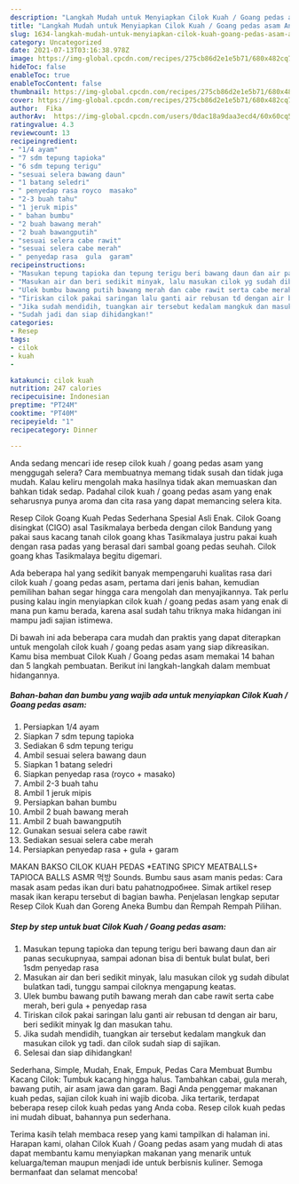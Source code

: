 ```yaml
---
description: "Langkah Mudah untuk Menyiapkan Cilok Kuah / Goang pedas asam Anti Gagal"
title: "Langkah Mudah untuk Menyiapkan Cilok Kuah / Goang pedas asam Anti Gagal"
slug: 1634-langkah-mudah-untuk-menyiapkan-cilok-kuah-goang-pedas-asam-anti-gagal
category: Uncategorized
date: 2021-07-13T03:16:38.978Z
image: https://img-global.cpcdn.com/recipes/275cb86d2e1e5b71/680x482cq70/cilok-kuah-goang-pedas-asam-foto-resep-utama.jpg
hideToc: false
enableToc: true
enableTocContent: false
thumbnail: https://img-global.cpcdn.com/recipes/275cb86d2e1e5b71/680x482cq70/cilok-kuah-goang-pedas-asam-foto-resep-utama.jpg
cover: https://img-global.cpcdn.com/recipes/275cb86d2e1e5b71/680x482cq70/cilok-kuah-goang-pedas-asam-foto-resep-utama.jpg
author:  Fika
authorAv:  https://img-global.cpcdn.com/users/0dac18a9daa3ecd4/60x60cq50/avatar.jpg
ratingvalue: 4.3
reviewcount: 13
recipeingredient:
- "1/4 ayam"
- "7 sdm tepung tapioka"
- "6 sdm tepung terigu"
- "sesuai selera bawang daun"
- "1 batang seledri"
- " penyedap rasa royco  masako"
- "2-3 buah tahu"
- "1 jeruk mipis"
- " bahan bumbu"
- "2 buah bawang merah"
- "2 buah bawangputih"
- "sesuai selera cabe rawit"
- "sesuai selera cabe merah"
- " penyedap rasa  gula  garam"
recipeinstructions:
- "Masukan tepung tapioka dan tepung terigu beri bawang daun dan air panas secukupnyaa, sampai adonan bisa di bentuk bulat bulat, beri 1sdm penyedap rasa"
- "Masukan air dan beri sedikit minyak, lalu masukan cilok yg sudah dibulat bulatkan tadi, tunggu sampai ciloknya mengapung keatas."
- "Ulek bumbu bawang putih bawang merah dan cabe rawit serta cabe merah, beri gula + penyedap rasa"
- "Tiriskan cilok pakai saringan lalu ganti air rebusan td dengan air baru, beri sedikit minyak lg dan masukan tahu."
- "Jika sudah mendidih, tuangkan air tersebut kedalam mangkuk dan masukan cilok yg tadi. dan cilok sudah siap di sajikan."
- "Sudah jadi dan siap dihidangkan!"
categories:
- Resep
tags:
- cilok
- kuah
- 

katakunci: cilok kuah  
nutrition: 247 calories
recipecuisine: Indonesian
preptime: "PT24M"
cooktime: "PT40M"
recipeyield: "1"
recipecategory: Dinner

---
```



Anda sedang mencari ide resep cilok kuah / goang pedas asam yang menggugah selera? Cara membuatnya memang tidak susah dan tidak juga mudah. Kalau keliru mengolah maka hasilnya tidak akan memuaskan dan bahkan tidak sedap. Padahal cilok kuah / goang pedas asam yang enak seharusnya punya aroma dan cita rasa yang dapat memancing selera kita.


Resep Cilok Goang Kuah Pedas Sederhana Spesial Asli Enak. Cilok Goang disingkat (CIGO) asal Tasikmalaya berbeda dengan cilok Bandung yang pakai saus kacang tanah cilok goang khas Tasikmalaya justru pakai kuah dengan rasa padas yang berasal dari sambal goang pedas seuhah. Cilok goang khas Tasikmalaya begitu digemari.

Ada beberapa hal yang sedikit banyak mempengaruhi kualitas rasa dari cilok kuah / goang pedas asam, pertama dari jenis bahan, kemudian pemilihan bahan segar hingga cara mengolah dan menyajikannya. Tak perlu pusing kalau ingin menyiapkan cilok kuah / goang pedas asam yang enak di mana pun kamu berada, karena asal sudah tahu triknya maka hidangan ini mampu jadi sajian istimewa.


Di bawah ini ada beberapa cara mudah dan praktis yang dapat diterapkan untuk mengolah cilok kuah / goang pedas asam yang siap dikreasikan. Kamu bisa membuat Cilok Kuah / Goang pedas asam memakai 14 bahan dan 5 langkah pembuatan. Berikut ini langkah-langkah dalam membuat hidangannya.

<!--inarticleads1-->

##### Bahan-bahan dan bumbu yang wajib ada untuk menyiapkan Cilok Kuah / Goang pedas asam:

1. Persiapkan 1/4 ayam
1. Siapkan 7 sdm tepung tapioka
1. Sediakan 6 sdm tepung terigu
1. Ambil sesuai selera bawang daun
1. Siapkan 1 batang seledri
1. Siapkan  penyedap rasa (royco + masako)
1. Ambil 2-3 buah tahu
1. Ambil 1 jeruk mipis
1. Persiapkan  bahan bumbu
1. Ambil 2 buah bawang merah
1. Ambil 2 buah bawangputih
1. Gunakan sesuai selera cabe rawit
1. Sediakan sesuai selera cabe merah
1. Persiapkan  penyedap rasa + gula + garam


MAKAN BAKSO CILOK KUAH PEDAS *EATING SPICY MEATBALLS+ TAPIOCA BALLS ASMR 먹방 Sounds. Bumbu saus asam manis pedas: Cara masak asam pedas ikan duri batu pahatподробнее. Simak artikel resep masak ikan kerapu tersebut di bagian bawha. Penjelasan lengkap seputar Resep Cilok Kuah dan Goreng Aneka Bumbu dan Rempah Rempah Pilihan. 

<!--inarticleads2-->

##### Step by step untuk buat Cilok Kuah / Goang pedas asam:

1. Masukan tepung tapioka dan tepung terigu beri bawang daun dan air panas secukupnyaa, sampai adonan bisa di bentuk bulat bulat, beri 1sdm penyedap rasa
1. Masukan air dan beri sedikit minyak, lalu masukan cilok yg sudah dibulat bulatkan tadi, tunggu sampai ciloknya mengapung keatas.
1. Ulek bumbu bawang putih bawang merah dan cabe rawit serta cabe merah, beri gula + penyedap rasa
1. Tiriskan cilok pakai saringan lalu ganti air rebusan td dengan air baru, beri sedikit minyak lg dan masukan tahu.
1. Jika sudah mendidih, tuangkan air tersebut kedalam mangkuk dan masukan cilok yg tadi. dan cilok sudah siap di sajikan.
1. Selesai dan siap dihidangkan!

Sederhana, Simple, Mudah, Enak, Empuk, Pedas Cara Membuat Bumbu Kacang Cilok: Tumbuk kacang hingga halus. Tambahkan cabai, gula merah, bawang putih, air asam jawa dan garam. Bagi Anda penggemar makanan kuah pedas, sajian cilok kuah ini wajib dicoba. Jika tertarik, terdapat beberapa resep cilok kuah pedas yang Anda coba. Resep cilok kuah pedas ini mudah dibuat, bahannya pun sederhana. 

Terima kasih telah membaca resep yang kami tampilkan di halaman ini. Harapan kami, olahan Cilok Kuah / Goang pedas asam yang mudah di atas dapat membantu kamu menyiapkan makanan yang menarik untuk keluarga/teman maupun menjadi ide untuk berbisnis kuliner. Semoga bermanfaat dan selamat mencoba!

